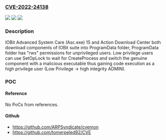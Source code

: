 ### [CVE-2022-24138](https://cve.mitre.org/cgi-bin/cvename.cgi?name=CVE-2022-24138)
![](https://img.shields.io/static/v1?label=Product&message=n%2Fa&color=blue)
![](https://img.shields.io/static/v1?label=Version&message=n%2Fa&color=blue)
![](https://img.shields.io/static/v1?label=Vulnerability&message=n%2Fa&color=brighgreen)

### Description

IOBit Advanced System Care (Asc.exe) 15 and Action Download Center both download components of IOBit suite into ProgramData folder, ProgramData folder has "rwx" permissions for unprivileged users. Low privilege users can use SetOpLock to wait for CreateProcess and switch the genuine component with a malicious executable thus gaining code execution as a high privilege user (Low Privilege -> high integrity ADMIN).

### POC

#### Reference
No PoCs from references.

#### Github
- https://github.com/ARPSyndicate/cvemon
- https://github.com/tomerpeled92/CVE

